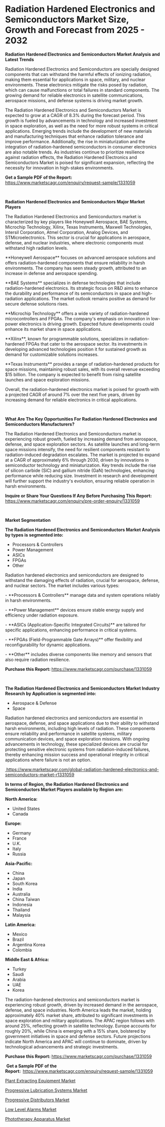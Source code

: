 <p><h1>Radiation Hardened Electronics and Semiconductors Market Size, Growth and Forecast from 2025 - 2032</h1></p><p><strong>Radiation Hardened Electronics and Semiconductors Market Analysis and Latest Trends</strong></p>
<p><p>Radiation Hardened Electronics and Semiconductors are specially designed components that can withstand the harmful effects of ionizing radiation, making them essential for applications in space, military, and nuclear environments. These electronics mitigate the risks posed by radiation, which can cause malfunctions or total failures in standard components. The growing demand for reliable electronics in satellite communications, aerospace missions, and defense systems is driving market growth.</p><p>The Radiation Hardened Electronics and Semiconductors Market is expected to grow at a CAGR of 8.3% during the forecast period. This growth is fueled by advancements in technology and increased investment in space exploration, as well as the need for more robust systems in critical applications. Emerging trends include the development of new materials and manufacturing techniques that enhance radiation tolerance and improve performance. Additionally, the rise in miniaturization and the integration of radiation-hardened semiconductors in consumer electronics are also notable trends. As industries continue to prioritize resilience against radiation effects, the Radiation Hardened Electronics and Semiconductors Market is poised for significant expansion, reflecting the necessity for innovation in high-stakes environments.</p></p>
<p><strong>Get a Sample PDF of the Report:&nbsp;</strong> <a href="https://www.marketscagr.com/enquiry/request-sample/1331059?utm_campaign=2660&utm_medium=2&utm_source=Github&utm_content=ia&utm_term=26032025&utm_id=radiation-hardened-electronics-and-semiconductors">https://www.marketscagr.com/enquiry/request-sample/1331059</a></p>
<p>&nbsp;</p>
<p><strong>Radiation Hardened Electronics and Semiconductors Major Market Players</strong></p>
<p><p>The Radiation Hardened Electronics and Semiconductors market is characterized by key players like Honeywell Aerospace, BAE Systems, Microchip Technology, Xilinx, Texas Instruments, Maxwell Technologies, Intersil Corporation, Atmel Corporation, Analog Devices, and STMicroelectronics. This sector is crucial for applications in aerospace, defense, and nuclear industries, where electronic components must withstand high radiation levels.</p><p>**Honeywell Aerospace** focuses on advanced aerospace solutions and offers radiation-hardened components that ensure reliability in harsh environments. The company has seen steady growth, attributed to an increase in defense and aerospace spending.</p><p>**BAE Systems** specializes in defense technologies that include radiation-hardened electronics. Its strategic focus on R&D aims to enhance the durability and performance of its semiconductors in space and high-radiation applications. The market outlook remains positive as demand for secure defense solutions rises.</p><p>**Microchip Technology** offers a wide variety of radiation-hardened microcontrollers and FPGAs. The company's emphasis on innovation in low-power electronics is driving growth. Expected future developments could enhance its market share in space applications.</p><p>**Xilinx**, known for programmable solutions, specializes in radiation-hardened FPGAs that cater to the aerospace sector. Its investments in developing advanced technologies position it for sustained growth as demand for customizable solutions increases.</p><p>**Texas Instruments** provides a range of radiation-hardened products for space missions, maintaining robust sales, with its overall revenue exceeding $15 billion. The company is expected to benefit from rising satellite launches and space exploration missions.</p><p>Overall, the radiation-hardened electronics market is poised for growth with a projected CAGR of around 7% over the next five years, driven by increasing demand for reliable electronics in critical applications.</p></p>
<p>&nbsp;</p>
<p><strong>What Are The Key Opportunities For Radiation Hardened Electronics and Semiconductors Manufacturers?</strong></p>
<p><p>The Radiation Hardened Electronics and Semiconductors market is experiencing robust growth, fueled by increasing demand from aerospace, defense, and space exploration sectors. As satellite launches and long-term space missions intensify, the need for resilient components resistant to radiation-induced degradation escalates. The market is projected to expand at a CAGR of approximately 6% through 2030, driven by innovations in semiconductor technology and miniaturization. Key trends include the rise of silicon carbide (SiC) and gallium nitride (GaN) technologies, enhancing performance while reducing size. Investment in research and development will further support the industry's evolution, ensuring reliable operation in harsh environments.</p></p>
<p><strong>Inquire or Share Your Questions If Any Before Purchasing This Report:</strong> <a href="https://www.marketscagr.com/enquiry/pre-order-enquiry/1331059?utm_campaign=2660&utm_medium=2&utm_source=Github&utm_content=ia&utm_term=26032025&utm_id=radiation-hardened-electronics-and-semiconductors">https://www.marketscagr.com/enquiry/pre-order-enquiry/1331059</a></p>
<p>&nbsp;</p>
<p><strong>Market Segmentation</strong></p>
<p><strong>The Radiation Hardened Electronics and Semiconductors Market Analysis by types is segmented into:</strong></p>
<p><ul><li>Processors & Controllers</li><li>Power Management</li><li>ASICs</li><li>FPGAs</li><li>Other</li></ul></p>
<p><p>Radiation hardened electronics and semiconductors are designed to withstand the damaging effects of radiation, crucial for aerospace, defense, and nuclear sectors. The market includes various types:</p><p>- **Processors & Controllers** manage data and system operations reliably in harsh environments.</p><p>- **Power Management** devices ensure stable energy supply and efficiency under radiation exposure.</p><p>- **ASICs (Application-Specific Integrated Circuits)** are tailored for specific applications, enhancing performance in critical systems.</p><p>- **FPGAs (Field-Programmable Gate Arrays)** offer flexibility and reconfigurability for dynamic applications.</p><p>- **Other** includes diverse components like memory and sensors that also require radiation resilience.</p></p>
<p><strong>Purchase this Report:&nbsp;</strong><a href="https://www.marketscagr.com/purchase/1331059?utm_campaign=2660&utm_medium=2&utm_source=Github&utm_content=ia&utm_term=26032025&utm_id=radiation-hardened-electronics-and-semiconductors">https://www.marketscagr.com/purchase/1331059</a></p>
<p>&nbsp;</p>
<p><strong>The Radiation Hardened Electronics and Semiconductors Market Industry Research by Application is segmented into:</strong></p>
<p><ul><li>Aerospace & Defense</li><li>Space</li></ul></p>
<p><p>Radiation hardened electronics and semiconductors are essential in aerospace, defense, and space applications due to their ability to withstand harsh environments, including high levels of radiation. These components ensure reliability and performance in satellite systems, military communication devices, and space exploration missions. With ongoing advancements in technology, these specialized devices are crucial for protecting sensitive electronic systems from radiation-induced failures, thereby enhancing mission success and operational integrity in critical applications where failure is not an option.</p></p>
<p><a href="https://www.marketscagr.com/global-radiation-hardened-electronics-and-semiconductors-market-r1331059?utm_campaign=2660&utm_medium=2&utm_source=Github&utm_content=ia&utm_term=26032025&utm_id=radiation-hardened-electronics-and-semiconductors">&nbsp;https://www.marketscagr.com/global-radiation-hardened-electronics-and-semiconductors-market-r1331059</a></p>
<p><strong>In terms of Region, the Radiation Hardened Electronics and Semiconductors Market Players available by Region are:</strong></p>
<p>
    <p> <strong> North America: </strong>
        <ul>
            <li>United States</li>
            <li>Canada</li>
        </ul>
        </p> 
    <p> <strong> Europe: </strong>
        <ul>
            <li>Germany</li>
            <li>France</li>
            <li>U.K.</li>
            <li>Italy</li>
            <li>Russia</li>
        </ul>
        </p> 
    <p> <strong> Asia-Pacific: </strong>
        <ul>
            <li>China</li>
            <li>Japan</li>
            <li>South Korea</li>
            <li>India</li>
            <li>Australia</li>
            <li>China Taiwan</li>
            <li>Indonesia</li>
            <li>Thailand</li>
            <li>Malaysia</li>
        </ul>
        </p> 
    <p> <strong> Latin America: </strong>
        <ul>
            <li>Mexico</li>
            <li>Brazil</li>
            <li>Argentina Korea</li>
            <li>Colombia</li>
        </ul>
        </p> 
    <p> <strong> Middle East & Africa: </strong>
        <ul>
            <li>Turkey</li>
            <li>Saudi</li>
            <li>Arabia</li>
            <li>UAE</li>
            <li>Korea</li>
        </ul>
    </p>
    </p>
<p><p>The radiation-hardened electronics and semiconductors market is experiencing robust growth, driven by increased demand in the aerospace, defense, and space industries. North America leads the market, holding approximately 40% market share, attributed to significant investments in space exploration and military applications. The APAC region follows with around 25%, reflecting growth in satellite technology. Europe accounts for roughly 20%, while China is emerging with a 15% share, bolstered by government initiatives in space and defense sectors. Future projections indicate North America and APAC will continue to dominate, driven by technological advancements and strategic investments.</p></p>
<p><strong>Purchase this Report: </strong><a href="https://www.marketscagr.com/purchase/1331059?utm_campaign=2660&utm_medium=2&utm_source=Github&utm_content=ia&utm_term=26032025&utm_id=radiation-hardened-electronics-and-semiconductors">https://www.marketscagr.com/purchase/1331059</a></p>
<p>&nbsp;<strong>Get a Sample PDF of the Report:&nbsp;&nbsp;</strong><a href="https://www.marketscagr.com/enquiry/request-sample/1331059?utm_campaign=2660&utm_medium=2&utm_source=Github&utm_content=ia&utm_term=26032025&utm_id=radiation-hardened-electronics-and-semiconductors">https://www.marketscagr.com/enquiry/request-sample/1331059</a></p>
<p><strong></strong></p>
<p><p><a href="https://github.com/stillsfloria19981/Market-Research-Report-List-1/blob/main/plant-extracting-equipment-market.md?utm_campaign=2660&utm_medium=2&utm_source=Github&utm_content=ia&utm_term=26032025&utm_id=radiation-hardened-electronics-and-semiconductors">Plant Extracting Equipment Market</a></p><p><a href="https://www.linkedin.com/pulse/global-study-progressive-lubrication-systems-market-from-mcqce?utm_campaign=2660&utm_medium=2&utm_source=Github&utm_content=ia&utm_term=26032025&utm_id=radiation-hardened-electronics-and-semiconductors">Progressive Lubrication Systems Market</a></p><p><a href="https://www.linkedin.com/pulse/market-study-global-progressive-distributors-2025-2032-size-revenue-nebbe?utm_campaign=2660&utm_medium=2&utm_source=Github&utm_content=ia&utm_term=26032025&utm_id=radiation-hardened-electronics-and-semiconductors">Progressive Distributors Market</a></p><p><a href="https://www.linkedin.com/pulse/analyzing-historical-growth-trends-driversof-low-level-dp7se?utm_campaign=2660&utm_medium=2&utm_source=Github&utm_content=ia&utm_term=26032025&utm_id=radiation-hardened-electronics-and-semiconductors">Low Level Alarms Market</a></p><p><a href="https://github.com/gukenneth26571/Market-Research-Report-List-1/blob/main/phototherapy-apparatus-market.md?utm_campaign=2660&utm_medium=2&utm_source=Github&utm_content=ia&utm_term=26032025&utm_id=radiation-hardened-electronics-and-semiconductors">Phototherapy Apparatus Market</a></p></p>